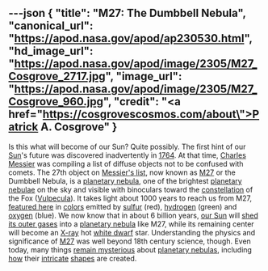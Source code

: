 ---json
{
  "title": "M27: The Dumbbell Nebula",
  "canonical_url": "https://apod.nasa.gov/apod/ap230530.html",
  "hd_image_url": "https://apod.nasa.gov/apod/image/2305/M27_Cosgrove_2717.jpg",
  "image_url": "https://apod.nasa.gov/apod/image/2305/M27_Cosgrove_960.jpg",
  "credit": "<a href=\"https://cosgrovescosmos.com/about\">Patrick A. Cosgrove</a>"
}
---

Is this what will become of our Sun? Quite possibly. The first hint of our [Sun](https://solarsystem.nasa.gov/solar-system/sun/overview/)'s future was discovered inadvertently in [1764](https://en.wikipedia.org/wiki/1764). At that time, [Charles Messier](https://en.wikipedia.org/wiki/Charles_Messier) was compiling a list of diffuse objects not to be confused with comets. The 27th object on [Messier's list](http://www.seasky.org/astronomy/astronomy-messier.html), now known as [M27](https://apod.nasa.gov/apod/ap080626.html) or the Dumbbell Nebula, is a [planetary nebula](https://apod.nasa.gov/apod/planetary_nebulae.html), one of the brightest [planetary nebulae](https://en.wikipedia.org/wiki/Planetary_nebula) on the sky and visible with binoculars toward the [constellation](https://spaceplace.nasa.gov/constellations/en/) of the Fox ([Vulpecula](https://en.wikipedia.org/wiki/Vulpecula)). It takes light about 1000 years to reach us from M27, [featured here](https://cosgrovescosmos.com/projects/m27-the-dumbbell-nebula-reprocess) in [colors](https://www.startools.org/modules/composite/usage/popular-coloring) emitted by [sulfur](https://youtu.be/mddfu3TXaRw) (red), [hydrogen](https://en.wikipedia.org/wiki/H-alpha) (green) and [oxygen](https://periodic.lanl.gov/8.shtml) (blue). We now know that in about 6 billion years, [our Sun](https://apod.nasa.gov/apod/ap180926.html) will [shed its outer gases](https://en.wikipedia.org/wiki/Sun#After_core_hydrogen_exhaustion) into a [planetary nebula](https://en.wikipedia.org/wiki/Planetary_nebula#Morphology) like M27, while its remaining center will become an [X-ray](https://science.nasa.gov/ems/11_xrays) hot [white dwarf](https://apod.nasa.gov/apod/ap000910.html) star. Understanding the physics and significance of [M27](https://apod.nasa.gov/apod/ap100826.html) was well beyond 18th century science, though. Even today, many things [remain mysterious](https://s-media-cache-ak0.pinimg.com/originals/70/ce/c3/70cec30919aefe50ada3bd8e0e6239e6.jpg) about [planetary nebulas](https://apod.nasa.gov/apod/ap230416.html), including [how](https://en.wikipedia.org/wiki/Planetary_nebula#Current_issues_in_planetary_nebula_studies) their [intricate](https://apod.nasa.gov/apod/ap210425.html) [shapes](https://apod.nasa.gov/apod/ap200721.html) are created.
